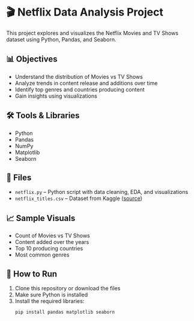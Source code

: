 # 🎬 Netflix Data Analysis Project

This project explores and visualizes the Netflix Movies and TV Shows dataset using Python, Pandas, and Seaborn.

## 📊 Objectives
- Understand the distribution of Movies vs TV Shows
- Analyze trends in content release and additions over time
- Identify top genres and countries producing content
- Gain insights using visualizations

## 🛠️ Tools & Libraries
- Python
- Pandas
- NumPy
- Matplotlib
- Seaborn

## 📁 Files
- `netflix.py` – Python script with data cleaning, EDA, and visualizations
- `netflix_titles.csv` – Dataset from Kaggle ([source](https://www.kaggle.com/datasets/shivamb/netflix-shows))

## 📈 Sample Visuals
- Count of Movies vs TV Shows
- Content added over the years
- Top 10 producing countries
- Most common genres

## 🚀 How to Run
1. Clone this repository or download the files
2. Make sure Python is installed
3. Install the required libraries:
   ```bash
   pip install pandas matplotlib seaborn
